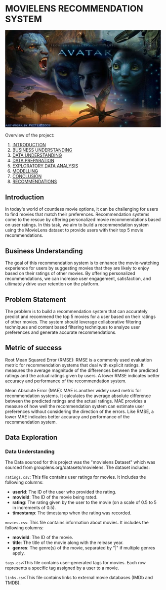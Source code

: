 # MOVIELENS RECOMMENDATION SYSTEM
![movielens](avatar.jpg)

Overview of the project:
1. [INTRODUCTION](#introduction)
2. [BUSINESS UNDERSTANDING](#business-understanding)
3. [DATA UNDERSTANDING](#data-understanding)
4. [DATA PREPARATION](#data-preparation)
5. [EXPLORATORY DATA ANALYSIS](#exploratory-data-analysis)
6. [MODELLING](#modelling)
7. [CONCLUSION](#conclusion)
8. [RECOMMENDATIONS](#recommendations)
## Introduction
In today's world of countless movie options, it can be challenging for users to find movies that match their preferences. Recommendation systems come to the rescue by offering personalized movie recommendations based on user ratings. In this task, we aim to build a recommendation system using the MovieLens dataset to provide users with their top 5 movie recommendations.

## Business Understanding
The goal of this recommendation system is to enhance the movie-watching experience for users by suggesting movies that they are likely to enjoy based on their ratings of other movies. By offering personalized recommendations, we can increase user engagement, satisfaction, and ultimately drive user retention on the platform.

## Problem Statement
The problem is to build a recommendation system that can accurately predict and recommend the top 5 movies for a user based on their ratings of other movies. The system should leverage collaborative filtering techniques and content based filtering techniques to analyze user preferences and generate accurate recommendations.

## Metric of success
Root Mean Squared Error (RMSE): RMSE is a commonly used evaluation metric for recommendation systems that deal with explicit ratings. It measures the average magnitude of the differences between the predicted ratings and the actual ratings given by users. A lower RMSE indicates better accuracy and performance of the recommendation system.

Mean Absolute Error (MAE): MAE is another widely used metric for recommendation systems. It calculates the average absolute difference between the predicted ratings and the actual ratings. MAE provides a measure of how well the recommendation system can estimate user preferences without considering the direction of the errors. Like RMSE, a lower MAE indicates better accuracy and performance of the recommendation system.

## Data Exploration

### Data Understanding
The Data sourced for this project was the "movielens Dataset" which was sourced from grouplens.org/datasets/movielens.
The dataset includes:

`ratings.csv`: This file contains user ratings for movies. It includes the following columns:
- **userId**: The ID of the user who provided the rating.
- **movieId**: The ID of the movie being rated.
- **rating**: The rating given by the user to the movie (on a scale of 0.5 to 5 in increments of 0.5).
- **timestamp**: The timestamp when the rating was recorded.

`movies.csv`: This file contains information about movies. It includes the following columns:
- **movieId**: The ID of the movie.
- **title**: The title of the movie along with the release year.
- **genres**: The genre(s) of the movie, separated by "|" if multiple genres apply.

`tags.csv`:This file contains user-generated tags for movies.
Each row represents a specific tag assigned by a user to a movie.

`links.csv`:This file contains links to external movie databases (IMDb and TMDB).

